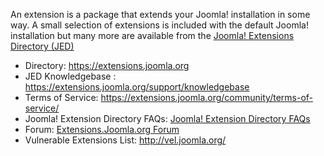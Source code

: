 <!-- Filename: Free_and_Commercial_extensions / Display title: Category:JED -->

An extension is a package that extends your Joomla! installation in some
way. A small selection of extensions is included with the default
Joomla! installation but many more are available from the
<a href="https://extensions.joomla.org" class="external text"
target="_blank" rel="noreferrer noopener">Joomla! Extensions Directory
(JED)</a>

- Directory:
  <a href="https://extensions.joomla.org" class="external free"
  target="_blank"
  rel="noreferrer noopener">https://extensions.joomla.org</a>
- JED Knowledgebase :
  <a href="https://extensions.joomla.org/support/knowledgebase"
  class="external free" target="_blank"
  rel="noreferrer noopener">https://extensions.joomla.org/support/knowledgebase</a>
- Terms of Service:
  <a href="https://extensions.joomla.org/community/terms-of-service/"
  class="external free" target="_blank"
  rel="noreferrer noopener">https://extensions.joomla.org/community/terms-of-service/</a>
- Joomla! Extension Directory FAQs: [Joomla! Extension Directory
  FAQs](https://docs.joomla.org/Joomla!_Extension_Directory_FAQs "Special:MyLanguage/Joomla! Extension Directory FAQs")
- Forum:
  <a href="https://forum.joomla.org/viewforum.php?f=262" class="extiw"
  title="jforum:262">Extensions.Joomla.org Forum</a>
- Vulnerable Extensions List:
  <a href="http://vel.joomla.org/" class="external free" target="_blank"
  rel="noreferrer noopener">http://vel.joomla.org/</a>
